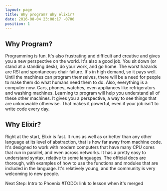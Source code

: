 ```yaml
---
layout: page
title: Why program? Why elixir?
date: 2016-08-04 23:08:17 -0700
position: 1
---
```


## Why Program?
  Programming is fun. It's also frustrating and difficult and creative and gives you a new perspective on the world. It's also a good job. You sit down (or stand at a standing desk), do your work, and go home. The worst hazards are RSI and spontaneous chair failure. It's in high demand, so it pays well. Until the machines can program themselves, there will be a need for people to make them do what humans need them to do. Also, everything is a computer now. Cars, phones, watches, even appliances like refrigerators and washing machines. Learning to program will help you understand all of these other machines. It gives you a perspective, a way to see things that are unknowable otherwise. That makes it powerful, even if your job isn't to write code every day.

## Why Elixir?
  Right at the start, Elixir is fast. It runs as well as or better than any other language at its level of abstraction, that is how far away from machine code. It's designed to work with modern computers that have many CPU cores that run in parallel, and even across networks. It has a pretty easy to understand syntax, relative to some languages. The official docs are thorough, with examples of how to use the functions and modules that are included in the language. It's relatively young, and the community is very welcoming to new people.

Next Step: Intro to Phoenix #TODO: link to lesson when it's merged
